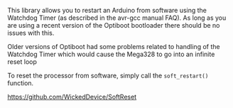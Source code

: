 This library allows you to restart an Arduino from software using the Watchdog Timer (as described in the avr-gcc manual FAQ). As long as you are using a recent version of the Optiboot bootloader there should be no issues with this. 

Older versions of Optiboot had some problems related to handling of the Watchdog Timer which would cause the Mega328 to go into an infinite reset loop

To reset the processor from software, simply call the `soft_restart()` function.

https://github.com/WickedDevice/SoftReset
